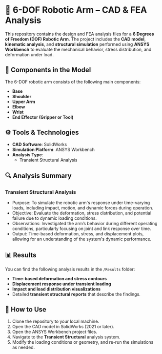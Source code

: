 # 🤖 6-DOF Robotic Arm – CAD & FEA Analysis

This repository contains the design and FEA analysis files for a **6 Degrees of Freedom (DOF) Robotic Arm**. The project includes the **CAD model**, **kinematic analysis**, and **structural simulation** performed using **ANSYS Workbench** to evaluate the mechanical behavior, stress distribution, and deformation under load.
## 🧩 Components in the Model

The 6-DOF robotic arm consists of the following main components:
- **Base**
- **Shoulder**
- **Upper Arm**
- **Elbow**
- **Wrist**
- **End Effector (Gripper or Tool)**

## ⚙️ Tools & Technologies

- **CAD Software**: SolidWorks
- **Simulation Platform**: ANSYS Workbench
- **Analysis Type**:
  - Transient Structural Analysis

## 🔍 Analysis Summary

### **Transient Structural Analysis**
- Purpose: To simulate the robotic arm's response under time-varying loads, including impact, motion, and dynamic forces during operation.
- Objective: Evaluate the deformation, stress distribution, and potential failure due to dynamic loading conditions.
- Observations: Investigated the arm’s behavior during different operating conditions, particularly focusing on joint and link response over time.
- Output: Time-based deformation, stress, and displacement plots, allowing for an understanding of the system's dynamic performance.

## 📊 Results

You can find the following analysis results in the `/Results` folder:
- **Time-based deformation and stress contours**
- **Displacement response under transient loading**
- **Impact and load distribution visualizations**
- Detailed **transient structural reports** that describe the findings.

## 📌 How to Use

1. Clone the repository to your local machine.
2. Open the CAD model in SolidWorks (2021 or later).
3. Open the ANSYS Workbench project files.
4. Navigate to the **Transient Structural** analysis system.
5. Modify the loading conditions or geometry, and re-run the simulations as needed.
